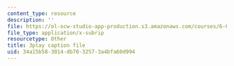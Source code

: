 ```yaml
---
content_type: resource
description: ''
file: https://ol-ocw-studio-app-production.s3.amazonaws.com/courses/6-006-introduction-to-algorithms-spring-2020/34a15b583014db7032573a4bfa60d994_ZLdooNwP7Pw.srt
file_type: application/x-subrip
resourcetype: Other
title: 3play caption file
uid: 34a15b58-3014-db70-3257-3a4bfa60d994
---
```

